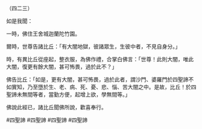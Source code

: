 （四二三）

如是我聞：

一時，佛住王舍城迦蘭陀竹園。

爾時，世尊告諸比丘：「有大闇地獄，彼諸眾生，生彼中者，不見自身分。」

時，有異比丘從座起，整衣服，為佛作禮，合掌白佛言：「世尊！此則大闇，唯此大闇，復更有餘大闇，甚可怖畏，過於此不？」

佛告比丘：「如是，更有大闇，甚可怖畏，過於此者，謂沙門、婆羅門於四聖諦不如實知，乃至墮於生、老、病、死、憂、悲、惱、苦大闇之中。是故，比丘！於四聖諦未無間等者，當勤方便，起增上欲，學無間等。」

佛說此經已，諸比丘聞佛所說，歡喜奉行。



#四聖諦
#四聖諦
#四聖諦
#四聖諦
